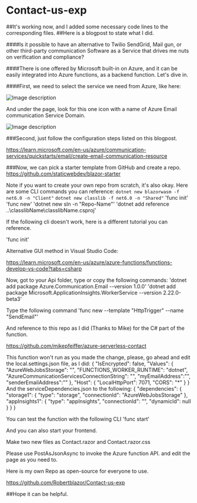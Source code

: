 # Contact-us-exp
##It's working now, and I added some necessary code lines to the corresponding files.
##Here is a blogpost to state what I did.

####Is it possible to have an alternative to Twilio SendGrid, Mail gun, or other third-party communication Software as a Service that drives me nuts on verification and compliance?

####There is one offered by Microsoft built-in on Azure, and it can be easily integrated into Azure functions, as a backend function. Let's dive in.

####First, we need to select the service we need from Azure, like here:

![Image description](https://dev-to-uploads.s3.amazonaws.com/uploads/articles/mgl1a4us11piu8880rfm.png)

And under the page, look for this one icon with a name of Azure Email communication Service Domain.

![Image description](https://dev-to-uploads.s3.amazonaws.com/uploads/articles/bym9xnrh55voy01f536f.png)

###Second, just follow the configuration steps listed on this blogpost.

https://learn.microsoft.com/en-us/azure/communication-services/quickstarts/email/create-email-communication-resource

###Now, we can pick a starter template from GitHub and create a repo.
https://github.com/staticwebdev/blazor-starter

Note if you want to create your own repo from scratch, it's also okay. Here are some CLI commands you can reference:
`dotnet new blazorwasm -f net6.0 -n "Client"`
`dotnet new classlib -f net6.0 -n "Shared"`
'func init'
'func new'
'dotnet new sln -n "Repo-Name"'
'dotnet add reference ..\classlibName\classlibName.csproj'

If the following cli doesn't work, here is a different tutorial you can reference.

'func init'

Alternative GUI method in Visual Studio Code:

https://learn.microsoft.com/en-us/azure/azure-functions/functions-develop-vs-code?tabs=csharp

Now, got to your Api folder, type or copy the following commands:
'dotnet add package Azure.Communication.Email --version 1.0.0'
'dotnet add package Microsoft.ApplicationInsights.WorkerService --version 2.22.0-beta3'

Type the following command
'func new --template "HttpTrigger" --name "SendEmail"'

And reference to this repo as I did (Thanks to Mike) for the C# part of the function.

https://github.com/mikepfeiffer/azure-serverless-contact

This function won't run as you made the change, please, go ahead and edit the local.settings.json file, as I did:
{
  "IsEncrypted": false,
  "Values": {
    "AzureWebJobsStorage": "",
    "FUNCTIONS_WORKER_RUNTIME": "dotnet",
    "AzureCommunicationServicesConnectionString": "<Your Connection String>",
    "myEmailAddress":"<Your Email to receive the email>",
    "senderEmailAddress":"<System assigned email address or your custom email address to host the service>"
  },
  "Host": {
    "LocalHttpPort": 7071,
    "CORS": "*"
    }
}
And the serviceDependencies.json to the following:
{
    "dependencies": {
      "storage1": {
        "type": "storage",
        "connectionId": "AzureWebJobsStorage"
      },
      "appInsights1": {
        "type": "appInsights",
        "connectionId": "<Azure communication service connection key>",
        "dynamicId": null
      }
    }
  }

You can test the function with the following CLI
'func start'

And you can also start your frontend.

Make two new files as Contact.razor and Contact.razor.css

Please use PostAsJsonAsync to invoke the Azure function API. and edit the page as you need to.

Here is my own Repo as open-source for everyone to use.

https://github.com/Robertblazor/Contact-us-exp

##Hope it can be helpful.
